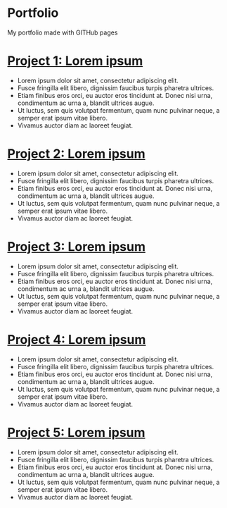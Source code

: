 # Portfolio
My portfolio made with GITHub pages

# [Project 1: Lorem ipsum][project1]
- Lorem ipsum dolor sit amet, consectetur adipiscing elit. 
- Fusce fringilla elit libero, dignissim faucibus turpis pharetra ultrices. 
- Etiam finibus eros orci, eu auctor eros tincidunt at. Donec nisi urna, condimentum ac urna a, blandit ultrices augue. 
- Ut luctus, sem quis volutpat fermentum, quam nunc pulvinar neque, a semper erat ipsum vitae libero. 
- Vivamus auctor diam ac laoreet feugiat. 

# [Project 2: Lorem ipsum][project2]
- Lorem ipsum dolor sit amet, consectetur adipiscing elit. 
- Fusce fringilla elit libero, dignissim faucibus turpis pharetra ultrices. 
- Etiam finibus eros orci, eu auctor eros tincidunt at. Donec nisi urna, condimentum ac urna a, blandit ultrices augue. 
- Ut luctus, sem quis volutpat fermentum, quam nunc pulvinar neque, a semper erat ipsum vitae libero. 
- Vivamus auctor diam ac laoreet feugiat. 

# [Project 3: Lorem ipsum][project3]
- Lorem ipsum dolor sit amet, consectetur adipiscing elit. 
- Fusce fringilla elit libero, dignissim faucibus turpis pharetra ultrices. 
- Etiam finibus eros orci, eu auctor eros tincidunt at. Donec nisi urna, condimentum ac urna a, blandit ultrices augue. 
- Ut luctus, sem quis volutpat fermentum, quam nunc pulvinar neque, a semper erat ipsum vitae libero. 
- Vivamus auctor diam ac laoreet feugiat. 

# [Project 4: Lorem ipsum][project4]
- Lorem ipsum dolor sit amet, consectetur adipiscing elit. 
- Fusce fringilla elit libero, dignissim faucibus turpis pharetra ultrices. 
- Etiam finibus eros orci, eu auctor eros tincidunt at. Donec nisi urna, condimentum ac urna a, blandit ultrices augue. 
- Ut luctus, sem quis volutpat fermentum, quam nunc pulvinar neque, a semper erat ipsum vitae libero. 
- Vivamus auctor diam ac laoreet feugiat. 

# [Project 5: Lorem ipsum][project5]
- Lorem ipsum dolor sit amet, consectetur adipiscing elit. 
- Fusce fringilla elit libero, dignissim faucibus turpis pharetra ultrices. 
- Etiam finibus eros orci, eu auctor eros tincidunt at. Donec nisi urna, condimentum ac urna a, blandit ultrices augue. 
- Ut luctus, sem quis volutpat fermentum, quam nunc pulvinar neque, a semper erat ipsum vitae libero. 
- Vivamus auctor diam ac laoreet feugiat. 

[project1]: https://github.com/rafaelfagomes/
[project2]: https://github.com/rafaelfagomes/
[project3]: https://github.com/rafaelfagomes/
[project4]: https://github.com/rafaelfagomes/
[project5]: https://github.com/rafaelfagomes/
